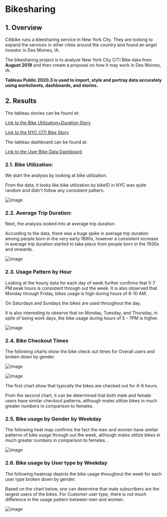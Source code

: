 # Bikesharing

## 1. Overview

Citibike runs a bikesharing service in New York City. They are looking to expand the services in other cities around the country and found an angel investor in Des Moines, IA.

The bikesharing project is to analyze New York City CITI Bike data from **August 2019** and then create a proposal on how it may work in Des Moines, IA.

**Tableau Public 2020.3 is used to import, style and portray data accurately using worksheets, dashboards, and stories.**

## 2. Results

The tableau stories can be found at:

[Link to the Bike Utilization+Duration Story](https://public.tableau.com/profile/reno.stephens#!/vizhome/NYCCITIBikeAvgTripDuration/BikeUtilizationDurationStory)

[Link to the NYC CITI Bike Story](https://public.tableau.com/profile/reno.stephens#!/vizhome/NYCCITIBikeStory/NYCCITIBikeStory)

The tableau dashboard can be found at:

[Link to the User Bike Data Dashboard](https://public.tableau.com/profile/reno.stephens#!/vizhome/UserBikeDataDashboard/UserBikeDataDashboard)

### 2.1. Bike Utilization:
We start the analysis by looking at bike utilization.

From the data, it looks like bike utilization by bikeID in NYC was quite random and didn't follow any consistent pattern. 

![image](https://user-images.githubusercontent.com/70483866/102005793-5d90a200-3ce1-11eb-8c87-264ff2339137.png)

### 2.2. Average Trip Duration:
Next, the analysis looked into at average trip duration.

According to the data, there was a huge spike in average trip duration among people born in the very early 1890s, however a consistent increase in average trip duration started to take place from people born in the 1930s and onwards.

![image](https://user-images.githubusercontent.com/70483866/102005908-34bcdc80-3ce2-11eb-845a-70867ef59bce.png)

### 2.3. Usage Pattern by Hour

Looking at the hourly data for each day of week further confirms that 5-7 PM peak hours is consistent through out the week. It is also observed that Monday through Friday, bikes usage is high during hours of 8-10 AM. 

On Saturdays and Sundays the bikes are used throughout the day. 

It is also interesting to observe that on Monday, Tuesday, and Thursday, in spite of being work days, the bike usage during hours of 5 - 7PM is higher.

![image](https://user-images.githubusercontent.com/70483866/102006038-523e7600-3ce3-11eb-9fac-8b4569622e79.png)

### 2.4. Bike Checkout Times
The following charts show the bike check out times for Overall users and broken down by gender.

![image](https://user-images.githubusercontent.com/70483866/102006048-7dc16080-3ce3-11eb-9fbb-49926f27a3b1.png)

![image](https://user-images.githubusercontent.com/70483866/102006054-9af62f00-3ce3-11eb-8544-b39ef5f2d55f.png)

The first chart show that typically the bikes are checked out for 4-6 hours. 

From the second chart, it can be determined that both male and female users have similar checkout patterns, although males utilize bikes in much greater numbers in comparison to females.

### 2.5. Bike usage by Gender by Weekday
The following heat map confirms the fact the men and women have similar patterns of bike usage through out the week, although males utilize bikes in much greater numbers in comparison to females.
.

![image](https://user-images.githubusercontent.com/70483866/102006069-c11bcf00-3ce3-11eb-908a-116886d12d02.png)

### 2.6. Bike usage by User type by Weekday
The following heatmap depicts the bike usage throughout the week for each user type broken down by gender.

Based on the chart below, one can determine that male subscribers are the largest users of the bikes. For Customer user type, there is not much difference in the usage pattern between men and women.

![image](https://user-images.githubusercontent.com/70483866/102006083-e3155180-3ce3-11eb-9788-53931a7b264a.png)

